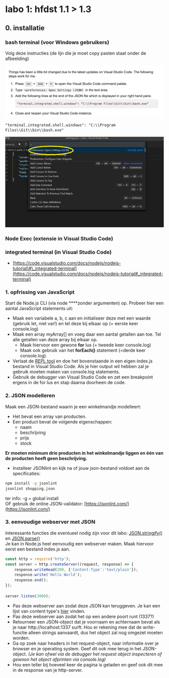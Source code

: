 # labo 1: hfdst 1.1 &gt; 1.3

## 0. installatie

### bash terminal \(voor Windows gebruikers\)

Volg deze instructies \(de lijn die je moet copy pasten staat onder de afbeelding\)

![](../.gitbook/assets/image%20%285%29.png)

```text
"terminal.integrated.shell.windows": "C:\\Program Files\\Git\\bin\\bash.exe"
```

![](../.gitbook/assets/image%20%281%29.png)

### Node Exec \(extensie in Visual Studio Code\)

### integrated terminal \(in Visual Studio Code\)

* [https://code.visualstudio.com/docs/nodejs/nodejs-tutorial\#\_integrated-terminal](https://code.visualstudio.com/docs/nodejs/nodejs-tutorial#_integrated-terminal)



### 1. opfrissing van JavaScript

Start de Node.js CLI \(via node ****zonder argumenten\) op. Probeer hier een aantal JavaScript statements uit:

* Maak een variabele a, b, c aan en initialiseer deze met een waarde \(gebruik let, niet var!\) en tel deze bij elkaar op \(= eerste keer console.log\)
* Maak een array myArray\[\] en voeg daar een aantal getallen aan toe. Tel alle getallen van deze array bij elkaar op.
  * Maak hiervoor een gewone **for** lus \(= tweede keer console.log\)
  * Maak ook gebruik van het **forEach\(\)** statement \(=derde keer console.log\).
* Verlaat de [REPL tool](https://www.tutorialspoint.com/nodejs/nodejs_repl_terminal.htm) en doe het bovenstaande in een eigen index.js bestand in Visual Studio Code. Als je hier output wil hebben zal je gebruik moeten maken van console.log statements.
* Gebruik de debugger van Visual Studio Code en zet een breakpoint ergens in de for lus en stap daarna doorheen de code. 

### **2. JSON modelleren**

Maak een JSON-bestand waarin je een winkelmandje modelleert:

* Het bevat een array van producten.
* Een product bevat de volgende eigenschappen:
  * naam
  * beschrijving
  * prijs
  * stock

**Er moeten minimum drie producten in het winkelmandje liggen en één van de producten heeft geen beschrijving.**

* Installeer JSONlint en kijk na of jouw json-bestand voldoet aan de specificaties:

```bash
npm install -g jsonlint
jsonlint shopping.json
```

ter info: -g = global install  
OF gebruik de online JSON-validator: [https://jsonlint.com/](https://jsonlint.com/)

### 3. eenvoudige webserver met JSON

Interessante functies die eventueel nodig zijn voor dit labo: [JSON.stringify\(\)](https://www.w3schools.com/js/js_json_stringify.asp) en [JSON.parse\(\)](https://developer.mozilla.org/en-US/docs/Web/JavaScript/Reference/Global_Objects/JSON/parse)  
Je kan in Node.js heel eenvoudig een webserver maken. Maak hiervoor eerst een bestand index.js aan.

```javascript
const http = require('http');
const server = http.createServer((request, response) => {
    response.writeHead(200, {'Content-Type':'text/plain'});
    response.write('Hello World');
    response.end();
});

server.listen(3000);
```

* Pas deze webserver aan zodat deze JSON kan teruggeven. Je kan een lijst van content type's [hier](https://developer.mozilla.org/en-US/docs/Web/HTTP/Basics_of_HTTP/MIME_types/Complete_list_of_MIME_types) vinden.
* Pas deze webserver aan zodat het op een andere poort runt \(1337?\)
* Retourneer een JSON-object dat je voornaam en achternaam bevat als je naar http://localhost:1337 surft. Hou er rekening mee dat de write-functie alleen strings aanvaardt, dus het object zal nog omgezet moeten worden.
* Ga op zoek naar headers in het request-object, naar informatie over je browser en je operating system. Geef dit ook mee terug in het JSON-object. _\(Je kan ofwel via de debugger het request object inspecteren of gewoon het object afprinten via console.log\)_
* Hou een teller bij hoeveel keer de pagina is geladen en geef ook dit mee in de response van je http-server.



